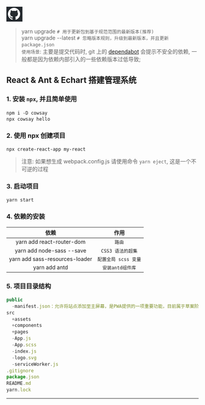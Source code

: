 [![](https://github.com/szjSmiling/Markdown-Language/raw/master/img/github.png "我的git，欢迎关注")][git]  
>yarn upgrade `# 用于更新包到基于规范范围的最新版本(推荐)`  
>yarn upgrade --latest `# 忽略版本规则，升级到最新版本，并且更新 package.json`  
`使用场景`: 主要是提交代码时, git 上的 [dependabot] 会提示不安全的依赖, 一般都是因为依赖内部引入的一些依赖版本过低导致;
## React & Ant & Echart 搭建管理系统 
### 1. 安装 `npx`, 并且简单使用
```
npm i -D cowsay
npx cowsay hello
```
### 2. 使用 npx 创建项目
```
npx create-react-app my-react
```
> 注意: 如果想生成 webpack.config.js 请使用命令 `yarn eject`, 这是一个不可逆的过程

### 3. 启动项目
```
yarn start
```
### 4. 依赖的安装
|依赖|作用|
|:---:|:---:|
|yarn add react-router-dom|`路由`|
|yarn add node-sass --save|`CSS3 语法的超集`|
|yarn add sass-resources-loader|`配置全局 scss 变量`|
|yarn add antd|`安装antd组件库`|

### 5. 项目目录结构
```js
public
  -manifest.json：允许将站点添加至主屏幕，是PWA提供的一项重要功能，目前属于草案阶段;
src
  +assets
  +components
  +pages
  -App.js
  -App.scss
  -index.js
  -logo.svg
  -serviceWorker.js
.gitignore
package.json
README.md
yarn.lock
```
***
[git]: https://github.com/szjSmiling
[dependabot]: https://github.com/marketplace/dependabot-preview
